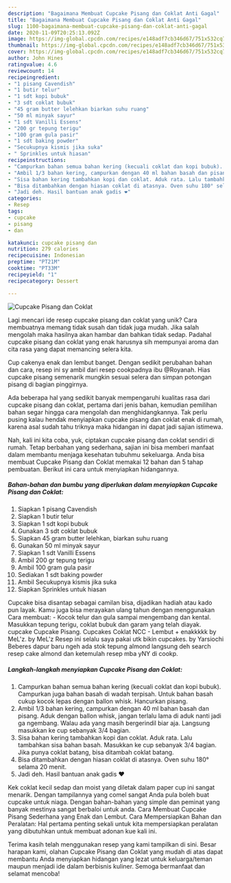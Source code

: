 ```yaml
---
description: "Bagaimana Membuat Cupcake Pisang dan Coklat Anti Gagal"
title: "Bagaimana Membuat Cupcake Pisang dan Coklat Anti Gagal"
slug: 1100-bagaimana-membuat-cupcake-pisang-dan-coklat-anti-gagal
date: 2020-11-09T20:25:13.092Z
image: https://img-global.cpcdn.com/recipes/e148adf7cb346d67/751x532cq70/cupcake-pisang-dan-coklat-foto-resep-utama.jpg
thumbnail: https://img-global.cpcdn.com/recipes/e148adf7cb346d67/751x532cq70/cupcake-pisang-dan-coklat-foto-resep-utama.jpg
cover: https://img-global.cpcdn.com/recipes/e148adf7cb346d67/751x532cq70/cupcake-pisang-dan-coklat-foto-resep-utama.jpg
author: John Hines
ratingvalue: 4.6
reviewcount: 14
recipeingredient:
- "1 pisang Cavendish"
- "1 butir telur"
- "1 sdt kopi bubuk"
- "3 sdt coklat bubuk"
- "45 gram butter lelehkan biarkan suhu ruang"
- "50 ml minyak sayur"
- "1 sdt Vanilli Essens"
- "200 gr tepung terigu"
- "100 gram gula pasir"
- "1 sdt baking powder"
- "Secukupnya kismis jika suka"
- " Sprinkles untuk hiasan"
recipeinstructions:
- "Campurkan bahan semua bahan kering (kecuali coklat dan kopi bubuk). Campurkan juga bahan basah di wadah terpisah. Untuk bahan basah cukup kocok lepas dengan ballon whisk. Hancurkan pisang."
- "Ambil 1/3 bahan kering, campurkan dengan 40 ml bahan basah dan pisang. Aduk dengan ballon whisk, jangan terlalu lama di aduk nanti jadi ga ngembang. Walau ada yang masih bergerindil biar aja. Langsung masukkan ke cup sebanyak 3/4 bagian."
- "Sisa bahan kering tambahkan kopi dan coklat. Aduk rata. Lalu tambahkan sisa bahan basah. Masukkan ke cup sebanyak 3/4 bagian. Jika punya coklat batang, bisa ditambah coklat batang."
- "Bisa ditambahkan dengan hiasan coklat di atasnya. Oven suhu 180° selama 20 menit."
- "Jadi deh. Hasil bantuan anak gadis ❤️"
categories:
- Resep
tags:
- cupcake
- pisang
- dan

katakunci: cupcake pisang dan 
nutrition: 279 calories
recipecuisine: Indonesian
preptime: "PT21M"
cooktime: "PT33M"
recipeyield: "1"
recipecategory: Dessert

---
```



![Cupcake Pisang dan Coklat](https://img-global.cpcdn.com/recipes/e148adf7cb346d67/751x532cq70/cupcake-pisang-dan-coklat-foto-resep-utama.jpg)

Lagi mencari ide resep cupcake pisang dan coklat yang unik? Cara membuatnya memang tidak susah dan tidak juga mudah. Jika salah mengolah maka hasilnya akan hambar dan bahkan tidak sedap. Padahal cupcake pisang dan coklat yang enak harusnya sih mempunyai aroma dan cita rasa yang dapat memancing selera kita.

Cup cakenya enak dan lembut banget. Dengan sedikit perubahan bahan dan cara, resep ini sy ambil dari resep cookpadnya ibu @Royanah. Hias cupcake pisang semenarik mungkin sesuai selera dan simpan potongan pisang di bagian pinggirnya.

Ada beberapa hal yang sedikit banyak mempengaruhi kualitas rasa dari cupcake pisang dan coklat, pertama dari jenis bahan, kemudian pemilihan bahan segar hingga cara mengolah dan menghidangkannya. Tak perlu pusing kalau hendak menyiapkan cupcake pisang dan coklat enak di rumah, karena asal sudah tahu triknya maka hidangan ini dapat jadi sajian istimewa.


Nah, kali ini kita coba, yuk, ciptakan cupcake pisang dan coklat sendiri di rumah. Tetap berbahan yang sederhana, sajian ini bisa memberi manfaat dalam membantu menjaga kesehatan tubuhmu sekeluarga. Anda bisa membuat Cupcake Pisang dan Coklat memakai 12 bahan dan 5 tahap pembuatan. Berikut ini cara untuk menyiapkan hidangannya.

<!--inarticleads1-->

##### Bahan-bahan dan bumbu yang diperlukan dalam menyiapkan Cupcake Pisang dan Coklat:

1. Siapkan 1 pisang Cavendish
1. Siapkan 1 butir telur
1. Siapkan 1 sdt kopi bubuk
1. Gunakan 3 sdt coklat bubuk
1. Siapkan 45 gram butter lelehkan, biarkan suhu ruang
1. Gunakan 50 ml minyak sayur
1. Siapkan 1 sdt Vanilli Essens
1. Ambil 200 gr tepung terigu
1. Ambil 100 gram gula pasir
1. Sediakan 1 sdt baking powder
1. Ambil Secukupnya kismis jika suka
1. Siapkan  Sprinkles untuk hiasan


Cupcake bisa disantap sebagai camilan bisa, dijadikan hadiah atau kado pun layak. Kamu juga bisa merayakan ulang tahun dengan menggunakan Cara membuat: - Kocok telur dan gula sampai mengembang dan kental. Masukkan tepung terigu, coklat bubuk dan garam yang telah diayak. cupcake Cupcake Pisang. Cupcakes Coklat NCC - Lembut + enakkkkk by MeL&#39;z. by MeL&#39;z Resep ini selalu saya pakai utk bikin cupcakes. by Yarsiochi Beberes dapur baru ngeh ada stok tepung almond langsung deh search resep cake almond dan ketemulah resep mba yNY di cookp. 

<!--inarticleads2-->

##### Langkah-langkah menyiapkan Cupcake Pisang dan Coklat:

1. Campurkan bahan semua bahan kering (kecuali coklat dan kopi bubuk). Campurkan juga bahan basah di wadah terpisah. Untuk bahan basah cukup kocok lepas dengan ballon whisk. Hancurkan pisang.
1. Ambil 1/3 bahan kering, campurkan dengan 40 ml bahan basah dan pisang. Aduk dengan ballon whisk, jangan terlalu lama di aduk nanti jadi ga ngembang. Walau ada yang masih bergerindil biar aja. Langsung masukkan ke cup sebanyak 3/4 bagian.
1. Sisa bahan kering tambahkan kopi dan coklat. Aduk rata. Lalu tambahkan sisa bahan basah. Masukkan ke cup sebanyak 3/4 bagian. Jika punya coklat batang, bisa ditambah coklat batang.
1. Bisa ditambahkan dengan hiasan coklat di atasnya. Oven suhu 180° selama 20 menit.
1. Jadi deh. Hasil bantuan anak gadis ❤️


Kek coklat kecil sedap dan moist yang diletak dalam paper cup ini sangat menarik. Dengan tampilannya yang comel sangat Anda pula boleh buat cupcake untuk niaga. Dengan bahan-bahan yang simple dan peminat yang banyak mestinya sangat berbaloi untuk anda. Cara Membuat Cupcake Pisang Sederhana yang Enak dan Lembut. Cara Mempersiapkan Bahan dan Peralatan: Hal pertama penting sekali untuk kita mempersiapkan peralatan yang dibutuhkan untuk membuat adonan kue kali ini. 

Terima kasih telah menggunakan resep yang kami tampilkan di sini. Besar harapan kami, olahan Cupcake Pisang dan Coklat yang mudah di atas dapat membantu Anda menyiapkan hidangan yang lezat untuk keluarga/teman maupun menjadi ide dalam berbisnis kuliner. Semoga bermanfaat dan selamat mencoba!
